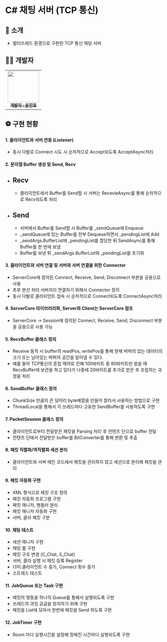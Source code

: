 # C# 채팅 서버 (TCP 통신)

## 👋 소개

- 멀티쓰레드 환경으로 구현한 TCP 통신 채팅 서버

## 👩‍💻 개발자

<table>
  <tbody>
    <tr>
      <td align="center"><a href="https://github.com/KR-EGOIST"><img src="https://avatars.githubusercontent.com/u/54177070?v=4" width="100px;" alt=""/><br /><sub><b> 개발자 : 윤진호 </b></sub></a><br /></td>
      </tr>
  </tbody>
</table>

## ⚽ 구현 현황

#### 1. 클라이언트와 서버 연동 (Listener)
  - 동시 다발로 Connect 시도 시 순차적으로 Accept되도록 AcceptAsync처리

#### 2. 문자열 Buffer 생성 및 Send, Recv
  - ## Recv
    - 클라이언트에서 Buffer를 Send할 시 서버는 RecevieAsync를 통해 순차적으로 Recv되도록 처리
   
  - ## Send
    - 서버에서 Buffer를 Send할 시 Buffer를 _sendQueue에 Enqueue
    - _sendQueue에 있는 Buffer를 전부 Dequeue하면서 _pendingList에 Add
    - _sendArgs.BufferList에 _pendingList를 할당한 뒤 SendAsync를 통해 Buffer를 한 번에 보냄
    - Buffer를 보낸 뒤 _sendArgs.BufferList와 _pendingList를 초기화

#### 3. 클라이언트와 서버 연결 및 서버와 서버 연결을 위한 Connector
  - ServerCore에 정의된 Connect, Receive, Send, Disconnect 부분을 공용으로 사용
  - 추후 분산 처리 서버끼리 연결하기 위해서 Connector 정의
  - 동시 다발로 클라이언트 접속 시 순차적으로 Connect되도록 ConnectAsync처리

#### 4. ServerCore 라이브러리화, Server와 Client는 ServerCore 참조
  - ServerCore -> Session에 정의된 Connect, Receive, Send, Disconnect 부분을 공용으로 사용 가능

#### 5. RecvBuffer 클래스 정의
  - Receive 동작 시 buffer의 readPos, writePos를 통해 현재 버퍼의 있는 데이터의 크기 또는 남아있는 버퍼의 공간을 알아낼 수 있다.
  - 예를 들어 TCP통신의 혼잡 제어로 인해 100바이트 중 80바이트만 왔을 때 RecvBuffer에 보관을 하고 있다가 나중에 20바이트를 추가로 받은 후 조립하는 과정을 처리

#### 6. SendBuffer 클래스 정의
  - ChunkSize 만큼의 큰 덩어리 byte배열을 만들어 잘라서 사용하는 방법으로 구현
  - ThreadLocal을 통해서 각 쓰레드마다 고유한 SendBuffer를 사용하도록 구현

#### 7. PacketSession 클래스 정의
  - 클라이언트로부터 전달받은 패킷을 Parsing 처리 후 컨텐츠 단으로 buffer 전달
  - 컨텐츠 단에서 전달받은 buffer를 BitConverter를 통해 변환 및 추출

#### 8. 패킷 직렬화/역직렬화 세션 분리
  - 클라이언트와 서버 메인 코드에서 패킷을 관리하지 않고 세션으로 분리해 패킷을 관리

#### 9. 패킷 자동화 구현
  - XML 형식으로 패킷 구조 정의
  - 패킷 자동화 프로그램 구현
  - 패킷 매니저, 핸들러 분리
  - 패킷 매니저 자동화 구현
  - 서버, 클라 패킷 구분

#### 10. 채팅 테스트
  - 세션 매니저 구현
  - 채팅 룸 구현
  - 패킷 구조 변경 (C_Chat, S_Chat)
  - 서버, 클라 실행 시 패킷 등록 Register
  - 더미 클라이언트 수 증가, Connect 횟수 증가
  - 스트레스 테스트

#### 11. JobQueue 또는 Task 구현
  - 패킷의 행동을 하나의 Queue를 통해서 실행되도록 구현
  - 쓰레드의 과잉 공급을 방지하기 위해 구현
  - 패킷을 List에 모아서 한번에 패킷을 Send 하도록 구현

#### 12. JobTimer 구현
  - Room 마다 실행시간을 설정해 정해진 시간마다 실행되도록 구현
